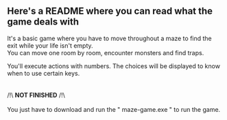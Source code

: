 ## Here's a README where you can read what the game deals with

It's a basic game where you have to move throughout a maze to find the exit while your life isn't empty. <br>
You can move one room by room, encounter monsters and find traps. 

You'll execute actions with numbers.
The choices will be displayed to know when to use certain keys.
<br><br><br>
/!\ **NOT FINISHED** /!\\ <br><br>
You just have to download and run the " maze-game.exe " to run the game.

